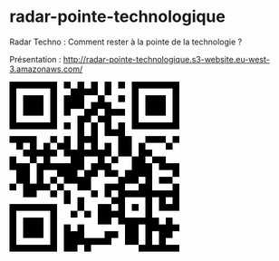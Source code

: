# radar-pointe-technologique
Radar Techno : Comment rester à la pointe de la technologie ?


Présentation : http://radar-pointe-technologique.s3-website.eu-west-3.amazonaws.com/

![QR Code](style/prez-radar.png)
